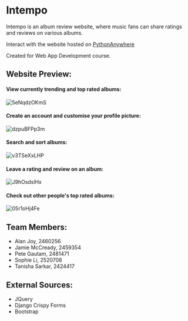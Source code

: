 # Intempo
Intempo is an album review website, where music fans can share ratings and reviews on various albums.

Interact with the website hosted on [PythonAnywhere](http://2459354.pythonanywhere.com)

Created for Web App Development course.


## Website Preview:
#### View currently trending and top rated albums:
![5eNqdzOKmS](https://user-images.githubusercontent.com/33594615/116297932-b8f49580-a793-11eb-92f4-0003094a8142.gif)

#### Create an account and customise your profile picture:
![dzpuBFPp3m](https://user-images.githubusercontent.com/33594615/116298247-1ee11d00-a794-11eb-9f3c-11187236ef24.gif)

#### Search and sort albums:
![v3TSeXxLHP](https://user-images.githubusercontent.com/33594615/116298563-7b443c80-a794-11eb-8560-4a9cbdab8cb9.gif)

#### Leave a rating and review on an album:
![J9hOsdslHx](https://user-images.githubusercontent.com/33594615/116298707-acbd0800-a794-11eb-9f1d-bc759959d421.gif)

#### Check out other people's top rated albums:
![05r1oHj4Fe](https://user-images.githubusercontent.com/33594615/116298873-e8f06880-a794-11eb-89e1-c4938266ab57.gif)



## Team Members:
* Alan Joy, 2460256
* Jamie McCready, 2459354
* Pete Gautam, 2481471
* Sophie Li, 2520708
* Tanisha Sarkar, 2424417


## External Sources:
* JQuery
* Django Crispy Forms
* Bootstrap
